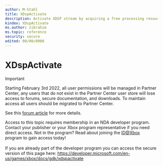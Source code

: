 ```yaml
---
author: M-Stahl
title: XDspActivate
description: Activate XDSP stream by acquiring a free processing resource from the pool.
kindex: XDspActivate
ms.author: zibrahim
ms.topic: reference
security: secure
edited: 00/00/0000
---
```


# XDspActivate
> [!IMPORTANT]
> Starting February 3rd 2022, all user permissions will be managed in Partner Center, any users that do not exist in the Partner Center user store will lose access to forums, secure documentation, and downloads. To maintain access all users should be migrated to Partner Center. <p></p>See this <a href="https://forums.xboxlive.com/articles/132187/breaking-change-user-access-for-forums-secure-docu.html">forum article</a> for more details.  

 Access to this topic requires membership in an NDA developer program. Contact your publisher or your Xbox program representative if you need direct access. Not in the program? Read about joining the <a href="https://www.xbox.com/Developers/id">ID@Xbox</a> program to gain access today!  <br/><br/>If you are already part of the developer program you can access the secure version of this page here: <a target="_blank" href="https://developer.microsoft.com/en-us/games/xbox/docs/gdk/xdspactivate">https://developer.microsoft.com/en-us/games/xbox/docs/gdk/xdspactivate</a>